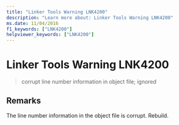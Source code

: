 ```yaml
---
title: "Linker Tools Warning LNK4200"
description: "Learn more about: Linker Tools Warning LNK4200"
ms.date: 11/04/2016
f1_keywords: ["LNK4200"]
helpviewer_keywords: ["LNK4200"]
---
```

# Linker Tools Warning LNK4200

> corrupt line number information in object file; ignored

## Remarks

The line number information in the object file is corrupt. Rebuild.
